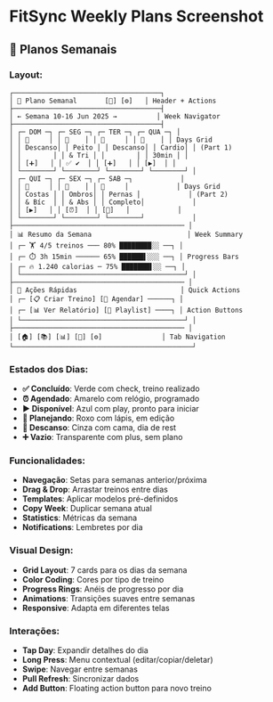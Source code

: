 # FitSync Weekly Plans Screenshot

## 📅 Planos Semanais

### Layout:
```
┌─────────────────────────────────────┐
│ 📅 Plano Semanal       [📝] [⚙️]   │ Header + Actions
├─────────────────────────────────────┤
│ ← Semana 10-16 Jun 2025 →          │ Week Navigator
├─────────────────────────────────────┤
│ ┌─ DOM ─┐ ┌─ SEG ─┐ ┌─ TER ─┐ ┌─ QUA ─┐ │
│ │ 🛌     │ │ 💪    │ │ 🛌     │ │ 🏃    │ │ Days Grid
│ │ Descanso│ │ Peito │ │ Descanso│ │ Cardio│ │ (Part 1)
│ │        │ │ & Tri │ │        │ │ 30min │ │
│ │ [➕]   │ │ ✅ ✔️  │ │ [➕]   │ │ [▶️]  │ │
│ └────────┘ └────────┘ └────────┘ └────────┘ │
│ ┌─ QUI ─┐ ┌─ SEX ─┐ ┌─ SAB ─┐            │
│ │ 🎯     │ │ 💪    │ │ 🦵     │            │ Days Grid
│ │ Costas │ │ Ombros│ │ Pernas │            │ (Part 2)
│ │ & Bíc  │ │ & Abs │ │ Completo│            │
│ │ [▶️]   │ │ [⏰]  │ │ [📝]   │            │
│ └────────┘ └────────┘ └────────┘            │
├─────────────────────────────────────────── │
│ 📊 Resumo da Semana                        │ Week Summary
│ ┌─ 🏋️ 4/5 treinos ─── 80% ████████░░ ──┐ │
│ ┌─ ⏱️ 3h 15min ────── 65% ██████▌░░░ ──┐ │ Progress Bars
│ ┌─ 🔥 1.240 calorias ─ 75% ███████▌░░ ──┐ │
│ └─────────────────────────────────────────┘ │
├─────────────────────────────────────────── │
│ 🎯 Ações Rápidas                          │ Quick Actions
│ ┌─ [📋 Criar Treino] [📅 Agendar] ──────┐ │
│ ┌─ [📊 Ver Relatório] [🎵 Playlist] ────┐ │ Action Buttons
│ └─────────────────────────────────────────┘ │
├─────────────────────────────────────────── │
│ [🏠] [📚] [📊] [👤] [⚙️]               │ Tab Navigation
└─────────────────────────────────────────────┘
```

### Estados dos Dias:
- **✅ Concluído**: Verde com check, treino realizado
- **⏰ Agendado**: Amarelo com relógio, programado
- **▶️ Disponível**: Azul com play, pronto para iniciar
- **📝 Planejando**: Roxo com lápis, em edição
- **🛌 Descanso**: Cinza com cama, dia de rest
- **➕ Vazio**: Transparente com plus, sem plano

### Funcionalidades:
- **Navegação**: Setas para semanas anterior/próxima
- **Drag & Drop**: Arrastar treinos entre dias
- **Templates**: Aplicar modelos pré-definidos
- **Copy Week**: Duplicar semana atual
- **Statistics**: Métricas da semana
- **Notifications**: Lembretes por dia

### Visual Design:
- **Grid Layout**: 7 cards para os dias da semana
- **Color Coding**: Cores por tipo de treino
- **Progress Rings**: Anéis de progresso por dia
- **Animations**: Transições suaves entre semanas
- **Responsive**: Adapta em diferentes telas

### Interações:
- **Tap Day**: Expandir detalhes do dia
- **Long Press**: Menu contextual (editar/copiar/deletar)
- **Swipe**: Navegar entre semanas
- **Pull Refresh**: Sincronizar dados
- **Add Button**: Floating action button para novo treino
